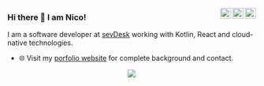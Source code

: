 
<a href="https://twitter.com/NicoWickersheim" target="_blank" rel="nofollow"><img align="right" alt="Nicos Twitter" width="22px" src="https://cdn.jsdelivr.net/npm/simple-icons@v3/icons/twitter.svg" /></a><a href="https://www.linkedin.com/in/nico-wickersheim/" target="_blank" rel="nofollow"><img align="right" alt="Nicos Linkdein" width="22px" src="https://cdn.jsdelivr.net/npm/simple-icons@v3/icons/linkedin.svg" /></a><a href="https://www.instagram.com/wickenico" target="_blank" rel="nofollow"><img align="right" alt="Nicos Insta" width="22px" src="https://cdn.jsdelivr.net/npm/simple-icons@v3/icons/instagram.svg" /></a>

### Hi there 👋 I am Nico!

I am a software developer at [sevDesk](https://sevdesk.de) working with Kotlin, React and cloud-native technologies.

- 🌐 Visit my [porfolio website](https://nicowickersheim.dev) for complete background and contact.

<p align=center>  
  <img align=center src="https://github-readme-stats.vercel.app/api?username=wickenico&show_icons=true&title_color=00ffc2&bg_color=282e2f&icon_color=00ffc2&text_color=FFFFFF">
</p>

